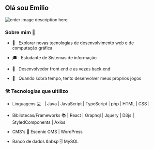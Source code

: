 
<h2> Olá sou Emílio </h2>


![enter image description here](https://external-content.duckduckgo.com/iu/?u=https://cdn.dribbble.com/users/2401141/screenshots/5487982/developers-gif-showcase.gif&f=1&nofb=1)
<h3>  Sobre mim  🧑 </h3>

 
- 🤔 &nbsp; Explorar novas tecnologias de desenvolvimento web e de computação gráfica

- 🎓 &nbsp; Estudante de Sistemas de informação 
- 💼 &nbsp; Desenvolvedor front end e as vezes back end 

- 👾 &nbsp; Quando sobra tempo, tento desenvolver meus proprios jogos


  

<h3>🛠 Tecnologias que ultilizo</h3>

  

- Linguagens 💻 &nbsp;  | Java | JavaScript | TypeScript | php | HTML | CSS |

- Bibilotecas/Frameworks 📚  | React | Graphql | Jquery | D3js | StyledComponents | Axios 
- CMS's 📝 Escenic CMS | WordPress

- Banco de dados &nbsp 🗄️ MySQL 
  

<br>
</br>

